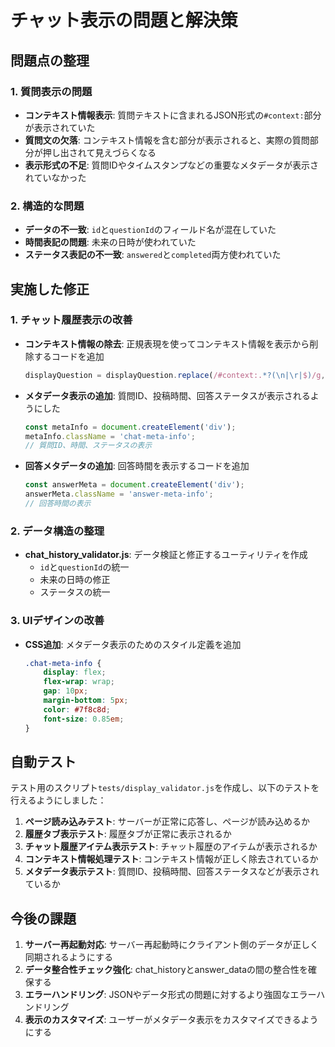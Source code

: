 # チャット表示の問題と解決策

## 問題点の整理

### 1. 質問表示の問題
- **コンテキスト情報表示**: 質問テキストに含まれるJSON形式の`#context:`部分が表示されていた
- **質問文の欠落**: コンテキスト情報を含む部分が表示されると、実際の質問部分が押し出されて見えづらくなる
- **表示形式の不足**: 質問IDやタイムスタンプなどの重要なメタデータが表示されていなかった

### 2. 構造的な問題
- **データの不一致**: `id`と`questionId`のフィールド名が混在していた
- **時間表記の問題**: 未来の日時が使われていた
- **ステータス表記の不一致**: `answered`と`completed`両方使われていた

## 実施した修正

### 1. チャット履歴表示の改善
- **コンテキスト情報の除去**: 正規表現を使ってコンテキスト情報を表示から削除するコードを追加
  ```javascript
  displayQuestion = displayQuestion.replace(/#context:.*?(\n|\r|$)/g, '');
  ```
- **メタデータ表示の追加**: 質問ID、投稿時間、回答ステータスが表示されるようにした
  ```javascript
  const metaInfo = document.createElement('div');
  metaInfo.className = 'chat-meta-info';
  // 質問ID、時間、ステータスの表示
  ```
- **回答メタデータの追加**: 回答時間を表示するコードを追加
  ```javascript
  const answerMeta = document.createElement('div');
  answerMeta.className = 'answer-meta-info';
  // 回答時間の表示
  ```

### 2. データ構造の整理
- **chat_history_validator.js**: データ検証と修正するユーティリティを作成
  - `id`と`questionId`の統一
  - 未来の日時の修正
  - ステータスの統一

### 3. UIデザインの改善
- **CSS追加**: メタデータ表示のためのスタイル定義を追加
  ```css
  .chat-meta-info {
      display: flex;
      flex-wrap: wrap;
      gap: 10px;
      margin-bottom: 5px;
      color: #7f8c8d;
      font-size: 0.85em;
  }
  ```

## 自動テスト
テスト用のスクリプト`tests/display_validator.js`を作成し、以下のテストを行えるようにしました：

1. **ページ読み込みテスト**: サーバーが正常に応答し、ページが読み込めるか
2. **履歴タブ表示テスト**: 履歴タブが正常に表示されるか
3. **チャット履歴アイテム表示テスト**: チャット履歴のアイテムが表示されるか
4. **コンテキスト情報処理テスト**: コンテキスト情報が正しく除去されているか
5. **メタデータ表示テスト**: 質問ID、投稿時間、回答ステータスなどが表示されているか

## 今後の課題
1. **サーバー再起動対応**: サーバー再起動時にクライアント側のデータが正しく同期されるようにする
2. **データ整合性チェック強化**: chat_historyとanswer_dataの間の整合性を確保する
3. **エラーハンドリング**: JSONやデータ形式の問題に対するより強固なエラーハンドリング
4. **表示のカスタマイズ**: ユーザーがメタデータ表示をカスタマイズできるようにする 